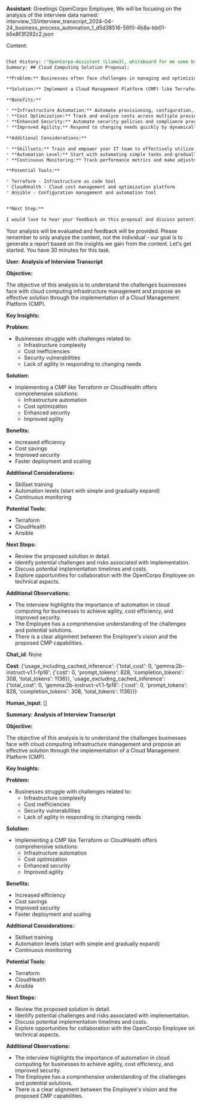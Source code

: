 **Assistant**: Greetings OpenCorpo Employee, We will be focusing on the analysis of the interview data named: interview_13/interview_transcript_2024-04-24_business_process_automation_1_d5d38516-56f0-4b8a-bb01-b5e8f3f292c2.json 


 Content: 

 ```md

 Chat History: ["OpenCorpo-Assistant (Llama3), whiteboard for me some business process automation. Propose a solution for cloud computing. I will evaluate your answers and give my feedback, then propose a problem to you. You will answer and I will evaluate. Let's now begin. You have 30 minutes.", '## Cloud Computing Solution Proposal:\n\n**Problem:** Businesses often face challenges in managing and optimizing their cloud computing infrastructure, leading to cost inefficiencies, security vulnerabilities, and lack of agility in response to changing needs.\n\n**Solution:** Implement a Cloud Management Platform (CMP) like Terraform or CloudHealth. \n\n**Benefits:**\n\n* **Infrastructure Automation:** Automate provisioning, configuration, and management of cloud resources, reducing manual errors and deployment times.\n* **Cost Optimization:** Track and analyze costs across multiple providers and workloads, identifying underutilized resources for optimization.\n* **Enhanced Security:** Automate security policies and compliance procedures, ensuring secure access and data protection.\n* **Improved Agility:** Respond to changing needs quickly by dynamically scaling resources and workloads as required.\n\n**Additional Considerations:**\n\n* **Skillsets:** Train and empower your IT team to effectively utilize the CMP.\n* **Automation Level:** Start with automating simple tasks and gradually expand automation to more complex processes.\n* **Continuous Monitoring:** Track performance metrics and make adjustments as needed.\n\n**Potential Tools:**\n\n* Terraform - Infrastructure as code tool\n* CloudHealth - Cloud cost management and optimization platform\n* Ansible - Configuration management and automation tool\n\n\n**Next Step:**\n\nI would love to hear your feedback on this proposal and discuss potential problems you face with cloud computing that could be addressed through automation.'] 
 Summary: ## Cloud Computing Solution Proposal:

**Problem:** Businesses often face challenges in managing and optimizing their cloud computing infrastructure, leading to cost inefficiencies, security vulnerabilities, and lack of agility in response to changing needs.

**Solution:** Implement a Cloud Management Platform (CMP) like Terraform or CloudHealth. 

**Benefits:**

* **Infrastructure Automation:** Automate provisioning, configuration, and management of cloud resources, reducing manual errors and deployment times.
* **Cost Optimization:** Track and analyze costs across multiple providers and workloads, identifying underutilized resources for optimization.
* **Enhanced Security:** Automate security policies and compliance procedures, ensuring secure access and data protection.
* **Improved Agility:** Respond to changing needs quickly by dynamically scaling resources and workloads as required.

**Additional Considerations:**

* **Skillsets:** Train and empower your IT team to effectively utilize the CMP.
* **Automation Level:** Start with automating simple tasks and gradually expand automation to more complex processes.
* **Continuous Monitoring:** Track performance metrics and make adjustments as needed.

**Potential Tools:**

* Terraform - Infrastructure as code tool
* CloudHealth - Cloud cost management and optimization platform
* Ansible - Configuration management and automation tool


**Next Step:**

I would love to hear your feedback on this proposal and discuss potential problems you face with cloud computing that could be addressed through automation. 
``` 


 Your analysis will be evaluated and feedback will be provided. Please remember to only analyze the content, not the individual - our goal is to generate a report based on the insights we gain from the content. Let's get started. You have 30 minutes for this task.

**User**: **Analysis of Interview Transcript**

**Objective:**

The objective of this analysis is to understand the challenges businesses face with cloud computing infrastructure management and propose an effective solution through the implementation of a Cloud Management Platform (CMP).

**Key Insights:**

**Problem:**

* Businesses struggle with challenges related to:
    * Infrastructure complexity
    * Cost inefficiencies
    * Security vulnerabilities
    * Lack of agility in responding to changing needs

**Solution:**

* Implementing a CMP like Terraform or CloudHealth offers comprehensive solutions:
    * Infrastructure automation
    * Cost optimization
    * Enhanced security
    * Improved agility

**Benefits:**

* Increased efficiency
* Cost savings
* Improved security
* Faster deployment and scaling

**Additional Considerations:**

* Skillset training
* Automation levels (start with simple and gradually expand)
* Continuous monitoring

**Potential Tools:**

* Terraform
* CloudHealth
* Ansible

**Next Steps:**

* Review the proposed solution in detail.
* Identify potential challenges and risks associated with implementation.
* Discuss potential implementation timelines and costs.
* Explore opportunities for collaboration with the OpenCorpo Employee on technical aspects.

**Additional Observations:**

* The interview highlights the importance of automation in cloud computing for businesses to achieve agility, cost efficiency, and improved security.
* The Employee has a comprehensive understanding of the challenges and potential solutions.
* There is a clear alignment between the Employee's vision and the proposed CMP capabilities.

**Chat_id**: None

**Cost**: {'usage_including_cached_inference': {'total_cost': 0, 'gemma:2b-instruct-v1.1-fp16': {'cost': 0, 'prompt_tokens': 828, 'completion_tokens': 308, 'total_tokens': 1136}}, 'usage_excluding_cached_inference': {'total_cost': 0, 'gemma:2b-instruct-v1.1-fp16': {'cost': 0, 'prompt_tokens': 828, 'completion_tokens': 308, 'total_tokens': 1136}}}

**Human_input**: []

**Summary**: **Analysis of Interview Transcript**

**Objective:**

The objective of this analysis is to understand the challenges businesses face with cloud computing infrastructure management and propose an effective solution through the implementation of a Cloud Management Platform (CMP).

**Key Insights:**

**Problem:**

* Businesses struggle with challenges related to:
    * Infrastructure complexity
    * Cost inefficiencies
    * Security vulnerabilities
    * Lack of agility in responding to changing needs

**Solution:**

* Implementing a CMP like Terraform or CloudHealth offers comprehensive solutions:
    * Infrastructure automation
    * Cost optimization
    * Enhanced security
    * Improved agility

**Benefits:**

* Increased efficiency
* Cost savings
* Improved security
* Faster deployment and scaling

**Additional Considerations:**

* Skillset training
* Automation levels (start with simple and gradually expand)
* Continuous monitoring

**Potential Tools:**

* Terraform
* CloudHealth
* Ansible

**Next Steps:**

* Review the proposed solution in detail.
* Identify potential challenges and risks associated with implementation.
* Discuss potential implementation timelines and costs.
* Explore opportunities for collaboration with the OpenCorpo Employee on technical aspects.

**Additional Observations:**

* The interview highlights the importance of automation in cloud computing for businesses to achieve agility, cost efficiency, and improved security.
* The Employee has a comprehensive understanding of the challenges and potential solutions.
* There is a clear alignment between the Employee's vision and the proposed CMP capabilities.

